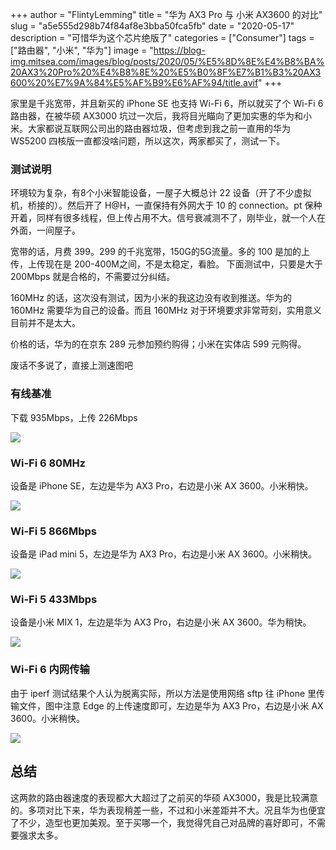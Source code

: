+++
author = "FlintyLemming"
title = "华为 AX3 Pro 与 小米 AX3600 的对比"
slug = "a5e555d298b74f84af8e3bba50fca5fb"
date = "2020-05-17"
description = "可惜华为这个芯片绝版了"
categories = ["Consumer"]
tags = ["路由器", "小米", "华为"]
image = "https://blog-img.mitsea.com/images/blog/posts/2020/05/%E5%8D%8E%E4%B8%BA%20AX3%20Pro%20%E4%B8%8E%20%E5%B0%8F%E7%B1%B3%20AX3600%20%E7%9A%84%E5%AF%B9%E6%AF%94/title.avif"
+++

家里是千兆宽带，并且新买的 iPhone SE 也支持 Wi-Fi 6，所以就买了个 Wi-Fi 6 路由器，在被华硕 AX3000 坑过一次后，我将目光瞄向了更加实惠的华为和小米。大家都说互联网公司出的路由器垃圾，但考虑到我之前一直用的华为 WS5200 四核版一直都没啥问题，所以这次，两家都买了，测试一下。

### 测试说明

环境较为复杂，有8个小米智能设备，一屋子大概总计 22 设备（开了不少虚拟机，桥接的）。然后开了 H@H，一直保持有外网大于 10 的 connection。pt 保种开着，同样有很多线程，但上传占用不大。信号衰减测不了，刚毕业，就一个人在外面，一间屋子。

宽带的话，月费 399。299 的千兆宽带，150G的5G流量。多的 100 是加的上传，上传现在是 200-400M之间，不是太稳定，看脸。 下面测试中，只要是大于 200Mbps 就是合格的，不需要过分纠结。

160MHz 的话，这次没有测试，因为小米的我这边没有收到推送。华为的 160MHz 需要华为自己的设备。而且 160MHz 对于环境要求非常苛刻，实用意义目前并不是太大。

价格的话，华为的在京东 289 元参加预约购得；小米在实体店 599 元购得。

废话不多说了，直接上测速图吧

### 有线基准

下载 935Mbps，上传 226Mbps

![](https://blog-img.mitsea.com/images/blog/posts/2020/05/%E5%8D%8E%E4%B8%BA%20AX3%20Pro%20%E4%B8%8E%20%E5%B0%8F%E7%B1%B3%20AX3600%20%E7%9A%84%E5%AF%B9%E6%AF%94/1.avif)

### Wi-Fi 6 80MHz

设备是 iPhone SE，左边是华为 AX3 Pro，右边是小米 AX 3600。小米稍快。

![](https://blog-img.mitsea.com/images/blog/posts/2020/05/%E5%8D%8E%E4%B8%BA%20AX3%20Pro%20%E4%B8%8E%20%E5%B0%8F%E7%B1%B3%20AX3600%20%E7%9A%84%E5%AF%B9%E6%AF%94/2.avif)

### Wi-Fi 5 866Mbps

设备是 iPad mini 5，左边是华为 AX3 Pro，右边是小米 AX 3600。小米稍快。

![](https://blog-img.mitsea.com/images/blog/posts/2020/05/%E5%8D%8E%E4%B8%BA%20AX3%20Pro%20%E4%B8%8E%20%E5%B0%8F%E7%B1%B3%20AX3600%20%E7%9A%84%E5%AF%B9%E6%AF%94/3.avif)

### Wi-Fi 5 433Mbps

设备是小米 MIX 1，左边是华为 AX3 Pro，右边是小米 AX 3600。华为稍快。

![](https://blog-img.mitsea.com/images/blog/posts/2020/05/%E5%8D%8E%E4%B8%BA%20AX3%20Pro%20%E4%B8%8E%20%E5%B0%8F%E7%B1%B3%20AX3600%20%E7%9A%84%E5%AF%B9%E6%AF%94/4.avif)

### Wi-Fi 6 内网传输

由于 iperf 测试结果个人认为脱离实际，所以方法是使用网络 sftp 往 iPhone 里传输文件，图中注意 Edge 的上传速度即可，左边是华为 AX3 Pro，右边是小米 AX 3600。小米稍快。

![](https://blog-img.mitsea.com/images/blog/posts/2020/05/%E5%8D%8E%E4%B8%BA%20AX3%20Pro%20%E4%B8%8E%20%E5%B0%8F%E7%B1%B3%20AX3600%20%E7%9A%84%E5%AF%B9%E6%AF%94/5.avif)

## 总结

这两款的路由器速度的表现都大大超过了之前买的华硕 AX3000，我是比较满意的。多项对比下来，华为表现稍差一些，不过和小米差距并不大。况且华为也便宜了不少，造型也更加美观。至于买哪一个，我觉得凭自己对品牌的喜好即可，不需要强求太多。